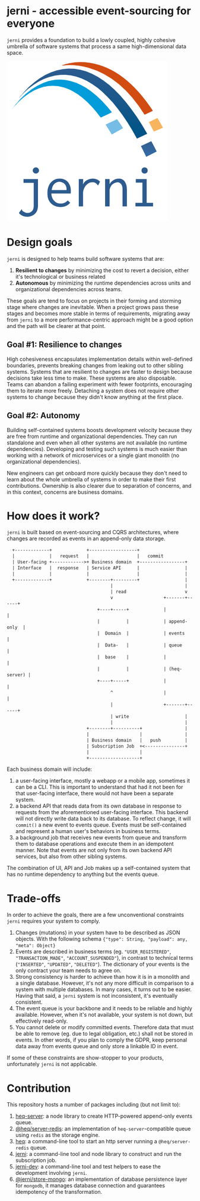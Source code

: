 # jerni - accessible event-sourcing for everyone

`jerni` provides a foundation to build a lowly coupled, highly cohesive umbrella of software systems that process a same high-dimensional data space.

![logo](./logo.png)

# Design goals

`jerni` is designed to help teams build software systems that are:

1. **Resilient to changes** by minimizing the cost to revert a decision, either it's technological or business related
2. **Autonomous** by minimizing the runtime dependencies across units and organizational dependencies across teams.

These goals are tend to focus on projects in their forming and storming stage where changes are inevitable. When a project grows pass these stages and becomes more stable in terms of requirements, migrating away from `jerni` to a more performance-centric approach might be a good option and the path will be clearer at that point.

## Goal #1: Resilience to changes

High cohesiveness encapsulates implementation details within well-defined boundaries, prevents breaking changes from leaking out to other sibling systems. Systems that are resilient to changes are faster to design because decisions take less time to make. These systems are also disposable. Teams can abandon a failing experiment with fewer footprints, encouraging them to iterate more freely. Detaching a system does not require other systems to change because they didn't know anything at the first place.

## Goal #2: Autonomy

Building self-contained systems boosts development velocity because they are free from runtime and organizational dependencies. They can run standalone and even when all other systems are not available (no runtime dependencies). Developing and testing such systems is much easier than working with a network of microservices or a single giant monolith (no organizational dependencies).

New engineers can get onboard more quickly because they don't need to learn about the whole umbrella of systems in order to make their first contributions. Ownership is also clearer due to separation of concerns, and in this context, concerns are business domains.

# How does it work?

`jerni` is built based on event-sourcing and CQRS architectures, where changes are recorded as events in an append-only data storage.

```
  +-------------+             +------------------+
  |             |   request   |                  |   commit
  | User-facing +------------>+ Business domain  +-----------------+
  | Interface   |  response   | Service API      |                 |
  |             |             |                  |                 |
  +-------------+             +--------+---------+                 |
                                       |                           |
                                       | read                      v
                                       v                   +-------+------+
                                  +----+-----+             |              |
                                  |          |             | append-only  |
                                  |  Domain  |             | events       |
                                  |  Data-   |             | queue        |
                                  |  base    |             |              |
                                  |          |             | (heq-server) |
                                  +----+-----+             |              |
                                       ^                   |              |
                                       |                   +-------+------+
                                       | write                     |
                                       |                           |
                              +--------+----------+                |
                              |                   |                |
                              | Business domain   |   push         |
                              | Subscription Job  +<---------------+
                              |                   |
                              +-------------------+
```

Each business domain will include:

1. a user-facing interface, mostly a webapp or a mobile app, sometimes it can be a CLI. This is important to understand that had it not been for that user-facing interface, there would not have been a separate system.
2. a backend API that reads data from its own database in response to requests from the aforementioned user-facing interface. This backend will not directly write data back to its database. To reflect change, it will `commit()` a new event to events queue. Events must be self-contained and represent a human user's behaviors in business terms.
3. a background job that receives new events from queue and transform them to database operations and execute them in an idempotent manner. Note that events are not only from its own backend API services, but also from other sibling systems.

The combination of UI, API and Job makes up a self-contained system that has no runtime dependency to anything but the events queue.

# Trade-offs

In order to achieve the goals, there are a few unconventional constraints `jerni` requires your system to comply.

1. Changes (mutations) in your system have to be described as JSON objects. With the following schema `{"type": String, "payload": any, "meta": Object}`
2. Events are described in business terms (eg. `"USER_REGISTERED"`, `"TRANSACTION_MADE"`, `"ACCOUNT_SUSPENDED"`), in contrast to technical terms (`"INSERTED"`, `"UPDATED"`, `"DELETED"`). The dictionary of your events is the only contract your team needs to agree on.
3. Strong consistency is harder to achieve than how it is in a monolith and a single database. However, it's not any more difficult in comparison to a system with multiple databases. In many cases, it turns out to be easier. Having that said, a `jerni` system is not inconsistent, it's eventually consistent.
4. The event queue is your backbone and it needs to be reliable and highly available. However, when it's not available, your system is not down, but effectively read-only.
5. You cannot delete or modify committed events. Therefore data that must be able to remove (eg. due to legal obligation, etc.) shall not be stored in events. In other words, if you plan to comply the GDPR, keep personal data away from events queue and only store a linkable ID in event.

If some of these constraints are show-stopper to your products, unfortunately `jerni` is not applicable.

# Contribution

This repository hosts a number of packages including (but not limit to):

1. [heq-server](https://npm.im/heq-server): a node library to create HTTP-powered append-only events queue.
2. [@heq/server-redis](https://npm.im/@heq/server-redis): an implementation of `heq-server`-compatible queue using `redis` as the storage engine.
3. [heq](https://npm.im/heq): a command-line tool to start an http server running a `@heq/server-redis` queue.
4. [jerni](https://npm.im/jerni): a command-line tool and node library to construct and run the subscription job.
5. [jerni-dev](https://npm.im/jerni-dev): a command-line tool and test helpers to ease the development involving `jerni`.
6. [@jerni/store-mongo](https://npm.im/@jerni/store-mongo): an implementation of database persistence layer for `mongodb`, it manages database connection and guarantees idempotency of the transformation.

